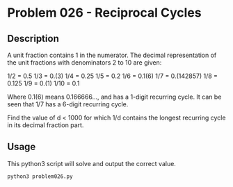 # Problem 026 - Reciprocal Cycles

## Description

A unit fraction contains 1 in the numerator. The decimal representation of the unit fractions with denominators 2 to 10 are given:

1/2 = 0.5
1/3 = 0.(3)
1/4 = 0.25
1/5 = 0.2
1/6 = 0.1(6)
1/7 = 0.(142857)
1/8 = 0.125
1/9 = 0.(1)
1/10 = 0.1

Where 0.1(6) means 0.166666..., and has a 1-digit recurring cycle. It can be seen that 1/7 has a 6-digit recurring cycle.

Find the value of d < 1000 for which 1/d contains the longest recurring cycle in its decimal fraction part.

## Usage

This python3 script will solve and output the correct value.

```bash
python3 problem026.py
```
